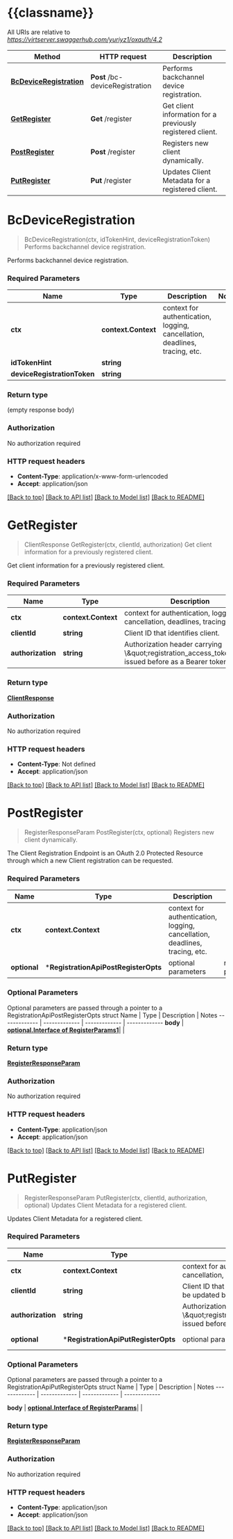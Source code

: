 # {{classname}}

All URIs are relative to *https://virtserver.swaggerhub.com/yuriyz1/oxauth/4.2*

Method | HTTP request | Description
------------- | ------------- | -------------
[**BcDeviceRegistration**](RegistrationApi.md#BcDeviceRegistration) | **Post** /bc-deviceRegistration | Performs backchannel device registration.
[**GetRegister**](RegistrationApi.md#GetRegister) | **Get** /register | Get client information for a previously registered client.
[**PostRegister**](RegistrationApi.md#PostRegister) | **Post** /register | Registers new client dynamically.
[**PutRegister**](RegistrationApi.md#PutRegister) | **Put** /register | Updates Client Metadata for a registered client.

# **BcDeviceRegistration**
> BcDeviceRegistration(ctx, idTokenHint, deviceRegistrationToken)
Performs backchannel device registration.

Performs backchannel device registration.

### Required Parameters

Name | Type | Description  | Notes
------------- | ------------- | ------------- | -------------
 **ctx** | **context.Context** | context for authentication, logging, cancellation, deadlines, tracing, etc.
  **idTokenHint** | **string**|  | 
  **deviceRegistrationToken** | **string**|  | 

### Return type

 (empty response body)

### Authorization

No authorization required

### HTTP request headers

 - **Content-Type**: application/x-www-form-urlencoded
 - **Accept**: application/json

[[Back to top]](#) [[Back to API list]](../README.md#documentation-for-api-endpoints) [[Back to Model list]](../README.md#documentation-for-models) [[Back to README]](../README.md)

# **GetRegister**
> ClientResponse GetRegister(ctx, clientId, authorization)
Get client information for a previously registered client.

Get client information for a previously registered client.

### Required Parameters

Name | Type | Description  | Notes
------------- | ------------- | ------------- | -------------
 **ctx** | **context.Context** | context for authentication, logging, cancellation, deadlines, tracing, etc.
  **clientId** | **string**| Client ID that identifies client. | 
  **authorization** | **string**| Authorization header carrying \\\&quot;registration_access_token\\\&quot; issued before as a Bearer token | 

### Return type

[**ClientResponse**](ClientResponse.md)

### Authorization

No authorization required

### HTTP request headers

 - **Content-Type**: Not defined
 - **Accept**: application/json

[[Back to top]](#) [[Back to API list]](../README.md#documentation-for-api-endpoints) [[Back to Model list]](../README.md#documentation-for-models) [[Back to README]](../README.md)

# **PostRegister**
> RegisterResponseParam PostRegister(ctx, optional)
Registers new client dynamically.

The Client Registration Endpoint is an OAuth 2.0 Protected Resource through which a new Client registration can be requested.

### Required Parameters

Name | Type | Description  | Notes
------------- | ------------- | ------------- | -------------
 **ctx** | **context.Context** | context for authentication, logging, cancellation, deadlines, tracing, etc.
 **optional** | ***RegistrationApiPostRegisterOpts** | optional parameters | nil if no parameters

### Optional Parameters
Optional parameters are passed through a pointer to a RegistrationApiPostRegisterOpts struct
Name | Type | Description  | Notes
------------- | ------------- | ------------- | -------------
 **body** | [**optional.Interface of RegisterParams1**](RegisterParams1.md)|  | 

### Return type

[**RegisterResponseParam**](RegisterResponseParam.md)

### Authorization

No authorization required

### HTTP request headers

 - **Content-Type**: application/json
 - **Accept**: application/json

[[Back to top]](#) [[Back to API list]](../README.md#documentation-for-api-endpoints) [[Back to Model list]](../README.md#documentation-for-models) [[Back to README]](../README.md)

# **PutRegister**
> RegisterResponseParam PutRegister(ctx, clientId, authorization, optional)
Updates Client Metadata for a registered client.

Updates Client Metadata for a registered client.

### Required Parameters

Name | Type | Description  | Notes
------------- | ------------- | ------------- | -------------
 **ctx** | **context.Context** | context for authentication, logging, cancellation, deadlines, tracing, etc.
  **clientId** | **string**| Client ID that identifies client that must be updated by this request. | 
  **authorization** | **string**| Authorization header carrying \\\&quot;registration_access_token\\\&quot; issued before as a Bearer token | 
 **optional** | ***RegistrationApiPutRegisterOpts** | optional parameters | nil if no parameters

### Optional Parameters
Optional parameters are passed through a pointer to a RegistrationApiPutRegisterOpts struct
Name | Type | Description  | Notes
------------- | ------------- | ------------- | -------------


 **body** | [**optional.Interface of RegisterParams**](RegisterParams.md)|  | 

### Return type

[**RegisterResponseParam**](RegisterResponseParam.md)

### Authorization

No authorization required

### HTTP request headers

 - **Content-Type**: application/json
 - **Accept**: application/json

[[Back to top]](#) [[Back to API list]](../README.md#documentation-for-api-endpoints) [[Back to Model list]](../README.md#documentation-for-models) [[Back to README]](../README.md)

